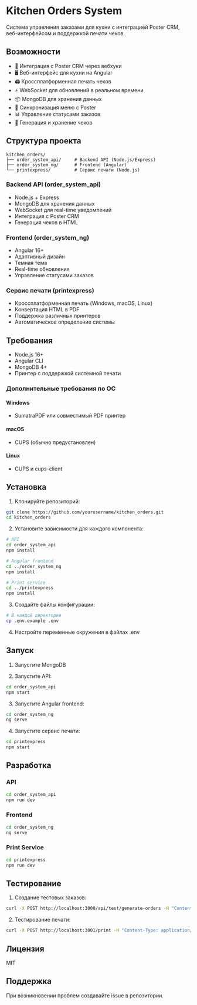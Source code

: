 # Kitchen Orders System

Система управления заказами для кухни с интеграцией Poster CRM, веб-интерфейсом и поддержкой печати чеков.

## Возможности

- 🔄 Интеграция с Poster CRM через вебхуки
- 🖥️ Веб-интерфейс для кухни на Angular
- 🖨️ Кроссплатформенная печать чеков
- ⚡ WebSocket для обновлений в реальном времени
- 📦 MongoDB для хранения данных
- 🔄 Синхронизация меню с Poster
- 📊 Управление статусами заказов
- 📝 Генерация и хранение чеков

## Структура проекта

```
kitchen_orders/
├── order_system_api/     # Backend API (Node.js/Express)
├── order_system_ng/      # Frontend (Angular)
└── printexpress/         # Сервис печати (Node.js)
```

### Backend API (order_system_api)

- Node.js + Express
- MongoDB для хранения данных
- WebSocket для real-time уведомлений
- Интеграция с Poster CRM
- Генерация чеков в HTML

### Frontend (order_system_ng)

- Angular 16+
- Адаптивный дизайн
- Темная тема
- Real-time обновления
- Управление статусами заказов

### Сервис печати (printexpress)

- Кроссплатформенная печать (Windows, macOS, Linux)
- Конвертация HTML в PDF
- Поддержка различных принтеров
- Автоматическое определение системы

## Требования

- Node.js 16+
- Angular CLI
- MongoDB 4+
- Принтер с поддержкой системной печати

### Дополнительные требования по ОС

#### Windows
- SumatraPDF или совместимый PDF принтер

#### macOS
- CUPS (обычно предустановлен)

#### Linux
- CUPS и cups-client

## Установка

1. Клонируйте репозиторий:
```bash
git clone https://github.com/yourusername/kitchen_orders.git
cd kitchen_orders
```

2. Установите зависимости для каждого компонента:

```bash
# API
cd order_system_api
npm install

# Angular frontend
cd ../order_system_ng
npm install

# Print service
cd ../printexpress
npm install
```

3. Создайте файлы конфигурации:
```bash
# В каждой директории
cp .env.example .env
```

4. Настройте переменные окружения в файлах .env

## Запуск

1. Запустите MongoDB

2. Запустите API:
```bash
cd order_system_api
npm start
```

3. Запустите Angular frontend:
```bash
cd order_system_ng
ng serve
```

4. Запустите сервис печати:
```bash
cd printexpress
npm start
```

## Разработка

### API
```bash
cd order_system_api
npm run dev
```

### Frontend
```bash
cd order_system_ng
ng serve
```

### Print Service
```bash
cd printexpress
npm run dev
```

## Тестирование

1. Создание тестовых заказов:
```bash
curl -X POST http://localhost:3000/api/test/generate-orders -H "Content-Type: application/json" -d '{"count": 5}'
```

2. Тестирование печати:
```bash
curl -X POST http://localhost:3001/print -H "Content-Type: application/json" -d '{"receiptUrl": "http://localhost:3000/receipts/test.html"}'
```

## Лицензия

MIT

## Поддержка

При возникновении проблем создавайте issue в репозитории. 